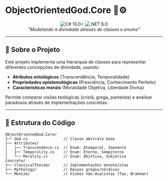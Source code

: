 # ObjectOrientedGod.Core 🌌⚙️

<div align="center">
  <img src="https://img.shields.io/badge/C%23-10.0+-239120?logo=c-sharp" alt="C# 10.0+">
  <img src="https://img.shields.io/badge/.NET-6.0-512BD4?logo=.net" alt=".NET 6.0">
  <br>
  <em>"Modelando a divindade através de classes e enums"</em>
</div>

---

## 🔮 Sobre o Projeto  
Este projeto implementa uma hierarquia de classes para representar diferentes concepções de divindade, usando:
- **Atributos ontológicos** (Transcendência, Temporalidade)  
- **Propriedades epistemológicas** (Presciência, Conhecimento Perfeito)  
- **Características morais** (Moralidade Objetiva, Liberdade Divina)  

Permite comparar visões teológicas (cristã, grega, panteísta) e analisar paradoxos através de implementações concretas.

---

## 🧠 Estrutura do Código
```plaintext
ObjectOrientedGod.Core/
├── God.cs                // Classe abstrata base
├── Attributes/
│   ├── Transcendence.cs  // Enum: Atemporal, Imanente
│   ├── Temporality.cs    // Enum: Eterno, Sempiterno
│   └── Morality.cs       // Enum: Objetiva, Subjetiva
Concrete/
├── ClassicalTheism/      // Implementações monoteístas
├── Mythology/            // Deuses gregos/nórdicos
└── Monism/               // Visões não-dualistas (Tao, Brahman)

